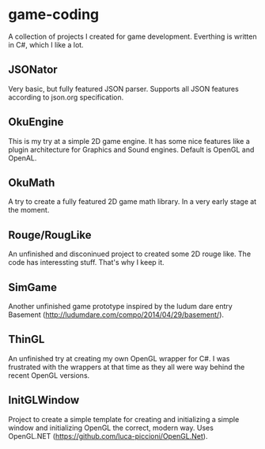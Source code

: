 # game-coding
A collection of projects I created for game development. Everthing is written in C#, which I like a lot.

## JSONator
Very basic, but fully featured JSON parser. Supports all JSON features according to json.org specification.

## OkuEngine
This is my try at a simple 2D game engine. It has some nice features like a plugin architecture for Graphics and Sound engines. Default is OpenGL and OpenAL.

## OkuMath
A try to create a fully featured 2D game math library. In a very early stage at the moment.

## Rouge/RougLike
An unfinished and disconinued project to created some 2D rouge like. The code has interessting stuff. That's why I keep it.

## SimGame
Another unfinished game prototype inspired by the ludum dare entry Basement (http://ludumdare.com/compo/2014/04/29/basement/).

## ThinGL
An unfinished try at creating my own OpenGL wrapper for C#. I was frustrated with the wrappers at that time as they all were way behind the recent OpenGL versions.

## InitGLWindow
Project to create a simple template for creating and initializing a simple window and initializing OpenGL the correct, modern way. Uses OpenGL.NET (https://github.com/luca-piccioni/OpenGL.Net).
